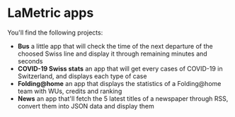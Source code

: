 # LaMetric apps

You'll find the following projects:

* **Bus** a little app that will check the time of the next departure of the choosed Swiss line and display it through remaining minutes and seconds
* **COVID-19 Swiss stats** an app that will get every cases of COVID-19 in Switzerland, and displays each type of case
* **Folding@home** an app that displays the statistics of a Folding@home team with WUs, credits and ranking
* **News** an app that'll fetch the 5 latest titles of a newspaper through RSS, convert them into JSON data and display them
